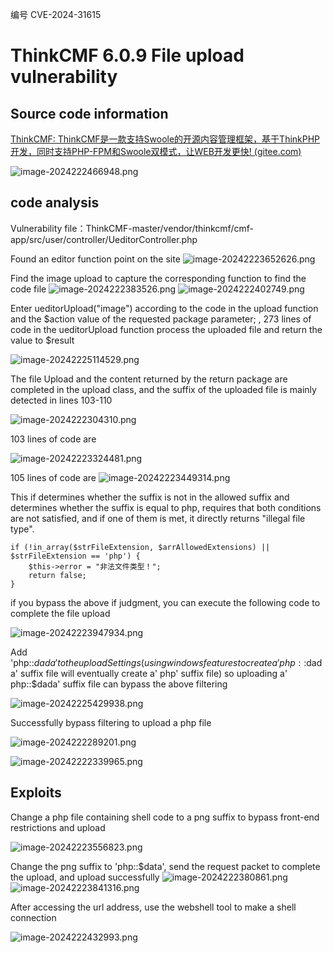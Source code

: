 编号 CVE-2024-31615 
#   ThinkCMF 6.0.9 File upload vulnerability

## Source code information

[ThinkCMF: ThinkCMF是一款支持Swoole的开源内容管理框架，基于ThinkPHP开发，同时支持PHP-FPM和Swoole双模式，让WEB开发更快! (gitee.com)](https://gitee.com/thinkcmf/ThinkCMF)

![image-2024222466948.png](./image-2024222466948.png)





## code analysis
Vulnerability file：ThinkCMF-master/vendor/thinkcmf/cmf-app/src/user/controller/UeditorController.php

Found an editor function point on the site
![image-20242223652626.png](./image-20242223652626.png)

Find the image upload to capture the corresponding function to find the code file
![image-2024222383526.png](./image-2024222383526.png)
![image-2024222402749.png](./image-2024222402749.png)


Enter ueditorUpload("image") according to the code in the upload function and the $action value of the requested package parameter; ,
273 lines of code in the ueditorUpload function process the uploaded file and return the value to $result


![image-20242225114529.png](./image-20242225114529.png)

The file Upload and the content returned by the return package are completed in the upload class, and the suffix of the uploaded file is mainly detected in lines 103-110

![image-2024222304310.png](./image-2024222304310.png)

103 lines of code are

![image-20242223324481.png](./image-20242223324481.png)


105 lines of code are
![image-20242223449314.png](./image-20242223449314.png)

This if determines whether the suffix is not in the allowed suffix and determines whether the suffix is equal to php, requires that both conditions are not satisfied, and if one of them is met, it directly returns "illegal file type".

```
if (!in_array($strFileExtension, $arrAllowedExtensions) || $strFileExtension == 'php') {  
    $this->error = "非法文件类型！";  
    return false;  
}
```
if you bypass the above if judgment, you can execute the following code to complete the file upload

![image-20242223947934.png](./image-20242223947934.png)


Add 'php::$dada' to the upload Settings (using windows features to create a' php::$dada' suffix file will eventually create a' php' suffix file) so uploading a' php::$dada' suffix file can bypass the above filtering

![image-20242225429938.png](./image-20242225429938.png)


Successfully bypass filtering to upload a php file

![image-2024222289201.png](./image-2024222289201.png)

![image-20242222339965.png](./image-20242222339965.png)

## Exploits



Change a php file containing shell code to a png suffix to bypass front-end restrictions and upload

![image-20242223556823.png](./image-20242223556823.png)




Change the png suffix to 'php::$data', send the request packet to complete the upload, and upload successfully
![image-2024222380861.png](./image-2024222380861.png)
![image-20242223841316.png](./image-20242223841316.png)


After accessing the url address, use the webshell tool to make a shell connection

![image-2024222432993.png](./image-2024222432993.png)



